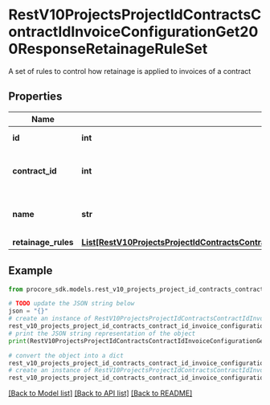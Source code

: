 # RestV10ProjectsProjectIdContractsContractIdInvoiceConfigurationGet200ResponseRetainageRuleSet

A set of rules to control how retainage is applied to invoices of a contract

## Properties

Name | Type | Description | Notes
------------ | ------------- | ------------- | -------------
**id** | **int** | Unique integer ID | [optional] 
**contract_id** | **int** | Integer ID for the associated Contract | [optional] 
**name** | **str** | The Name of the Retainage Rule Set | [optional] 
**retainage_rules** | [**List[RestV10ProjectsProjectIdContractsContractIdInvoiceConfigurationGet200ResponseRetainageRuleSetRetainageRulesInner]**](RestV10ProjectsProjectIdContractsContractIdInvoiceConfigurationGet200ResponseRetainageRuleSetRetainageRulesInner.md) |  | [optional] 

## Example

```python
from procore_sdk.models.rest_v10_projects_project_id_contracts_contract_id_invoice_configuration_get200_response_retainage_rule_set import RestV10ProjectsProjectIdContractsContractIdInvoiceConfigurationGet200ResponseRetainageRuleSet

# TODO update the JSON string below
json = "{}"
# create an instance of RestV10ProjectsProjectIdContractsContractIdInvoiceConfigurationGet200ResponseRetainageRuleSet from a JSON string
rest_v10_projects_project_id_contracts_contract_id_invoice_configuration_get200_response_retainage_rule_set_instance = RestV10ProjectsProjectIdContractsContractIdInvoiceConfigurationGet200ResponseRetainageRuleSet.from_json(json)
# print the JSON string representation of the object
print(RestV10ProjectsProjectIdContractsContractIdInvoiceConfigurationGet200ResponseRetainageRuleSet.to_json())

# convert the object into a dict
rest_v10_projects_project_id_contracts_contract_id_invoice_configuration_get200_response_retainage_rule_set_dict = rest_v10_projects_project_id_contracts_contract_id_invoice_configuration_get200_response_retainage_rule_set_instance.to_dict()
# create an instance of RestV10ProjectsProjectIdContractsContractIdInvoiceConfigurationGet200ResponseRetainageRuleSet from a dict
rest_v10_projects_project_id_contracts_contract_id_invoice_configuration_get200_response_retainage_rule_set_from_dict = RestV10ProjectsProjectIdContractsContractIdInvoiceConfigurationGet200ResponseRetainageRuleSet.from_dict(rest_v10_projects_project_id_contracts_contract_id_invoice_configuration_get200_response_retainage_rule_set_dict)
```
[[Back to Model list]](../README.md#documentation-for-models) [[Back to API list]](../README.md#documentation-for-api-endpoints) [[Back to README]](../README.md)


